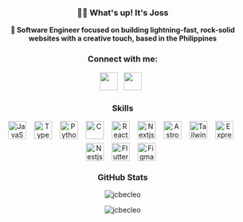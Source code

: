  **<h3 align="center">👋🏼 What's up! It's Joss</h3>**

**<p align="center">🚀 Software Engineer focused on building lightning-fast, rock-solid websites with a creative touch, based in the Philippines</p>**

**<h3 align="center">Connect with me:</h3>** 
<p align="center"><a href="https://www.linkedin.com/in/jcbecleo" target="_blank"><img src="https://img.shields.io/badge/LinkedIn-0077B5?style=flat-square&logo=linkedin&logoColor=white" height="36" style="margin-right: 8px"></a> <a href="https://github.com/jcbecleo" target="_blank"><img src="https://img.shields.io/badge/GitHub-100000?style=flat-square&logo=github&logoColor=white" height="36" style="margin-right: 8px"></a></p>

 **<h3 align="center">Skills</h3>**

<div align="center" style="display: flex; flex-wrap: wrap; gap: 8px; justify-content: center;"><img src="https://skillicons.dev/icons?i=javascript" height="36" alt="JavaScript" style="margin-right: 8px"> <img src="https://skillicons.dev/icons?i=typescript" height="36" alt="TypeScript" style="margin-right: 8px"> <img src="https://skillicons.dev/icons?i=python" height="36" alt="Python" style="margin-right: 8px"> <img src="https://skillicons.dev/icons?i=c" height="36" alt="C" style="margin-right: 8px"> <img src="https://skillicons.dev/icons?i=react" height="36" alt="React" style="margin-right: 8px"> <img src="https://skillicons.dev/icons?i=nextjs" height="36" alt="Nextjs" style="margin-right: 8px"> <img src="https://skillicons.dev/icons?i=astro" height="36" alt="Astro" style="margin-right: 8px"> <img src="https://skillicons.dev/icons?i=tailwind" height="36" alt="Tailwind CSS" style="margin-right: 8px"> <img src="https://skillicons.dev/icons?i=express" height="36" alt="Express" style="margin-right: 8px"> <img src="https://skillicons.dev/icons?i=nestjs" height="36" alt="Nestjs" style="margin-right: 8px"> <img src="https://skillicons.dev/icons?i=flutter" height="36" alt="Flutter" style="margin-right: 8px"> <img src="https://skillicons.dev/icons?i=figma" height="36" alt="Figma" style="margin-right: 8px"></div>

 **<h3 align="center">GitHub Stats</h3>**

<div align="center">
<p align="center"><img align="center" src="https://github-readme-stats.vercel.app/api/top-langs?username=jcbecleo&show_icons=true&locale=en&layout=compact&theme=chartreuse-dark" alt="jcbecleo"/></p>
</div>

<div align="center">
<p><img align="center" src="https://github-readme-streak-stats.herokuapp.com/?user=jcbecleo&layout=compact&theme=chartreuse-dark" alt="jcbecleo" /></p>
</div>
